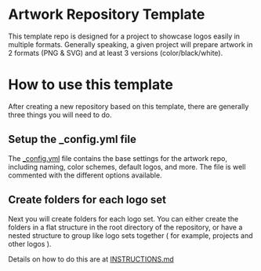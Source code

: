 # Artwork Repository Template

This template repo is designed for a project to showcase logos easily in multiple formats. Generally speaking, a given project will prepare artwork in 2 formats (PNG & SVG) and at least 3 versions (color/black/white).

# How to use this template

After creating a new repository based on this template, there are generally three things you will need to do.

## Setup the \_config.yml file

The [\_config.yml](\_config.yml) file contains the base settings for the artwork repo, including naming, color schemes, default logos, and more. The file is well commented with the different options available.

## Create folders for each logo set

Next you will create folders for each logo set. You can either create the folders in a flat structure in the root directory of the repository, or have a nested structure to group like logo sets together ( for example, projects and other logos ).

Details on how to do this are at [INSTRUCTIONS.md](INSTRUCTIONS.md)
